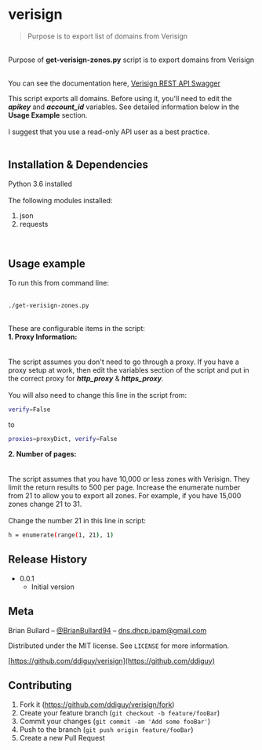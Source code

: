 # verisign<br>
> Purpose is to export list of domains from Verisign<br>
<br>
Purpose of <b>get-verisign-zones.py</b> script is to export domains from Verisign<br>
<br>

You can see the documentation here, [Verisign REST API Swagger](https://mdns.verisign.com/rest/rest-doc/index.html)

This script exports all domains.  Before using it, you'll need to edit the <b><i>apikey</b></i> and <b><i>account_id</b></i> variables.  See detailed information below in the <b>Usage Example</b> section.<br>
<br>
I suggest that you use a read-only API user as a best practice.<br>
<br>

## Installation & Dependencies

Python 3.6 installed<br>
<br>
The following modules installed:<br>
1.  json<br>
2.  requests<br>
<br>

## Usage example

To run this from command line:<br>
<br>
```sh
./get-verisign-zones.py
```
<br>
These are configurable items in the script:
<br>
<b>1.  Proxy Information:</b><br>
<br>
<br>
The script assumes you don't need to go through a proxy.  If you have a proxy setup at work, then edit the variables section of the script and put in the correct proxy for <b><i>http_proxy</i></b> & <b><i>https_proxy</i></b>.<br>
<br>
You will also need to change this line in the script from:<br>

```sh
verify=False
```

to

```sh
proxies=proxyDict, verify=False
```

<b>2.  Number of pages:</b><br>
<br>
<br>
The script assumes that you have 10,000 or less zones with Verisign.  They limit the return results to 500 per page.  Increase the enumerate number from 21 to allow you to export all zones.  For example, if you have 15,000 zones change 21 to 31.<br>
<br>
Change the number 21 in this line in script:<br>

```sh
h = enumerate(range(1, 21), 1)
```

## Release History

* 0.0.1
    * Initial version

## Meta

Brian Bullard – [@BrianBullard94](https://twitter.com/BrianBullard94) – dns.dhcp.ipam@gmail.com

Distributed under the MIT license. See ``LICENSE`` for more information.

[https://github.com/ddiguy/verisign](https://github.com/ddiguy)

## Contributing

1. Fork it (<https://github.com/ddiguy/verisign/fork>)
2. Create your feature branch (`git checkout -b feature/fooBar`)
3. Commit your changes (`git commit -am 'Add some fooBar'`)
4. Push to the branch (`git push origin feature/fooBar`)
5. Create a new Pull Request

<!-- Markdown link & img dfn's -->
